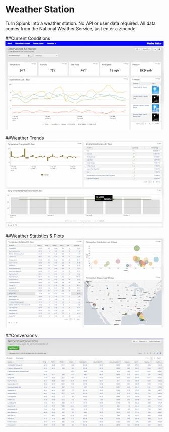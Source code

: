 # Weather Station

Turn Splunk into a weather station.  No API or user data required.  All data comes from the National Weather Service, just enter a zipcode.


##Current Conditions
![Conditions](https://raw.githubusercontent.com/thomrs7/weather_station/master/appserver/static/screenshot.png)

##Weather Trends
![Weather Trends](https://raw.githubusercontent.com/thomrs7/weather_station/master/appserver/static/screenshot_2.png)

##Weather Statistics & Plots
![Weather Stats](https://raw.githubusercontent.com/thomrs7/weather_station/master/appserver/static/screenshot_3.png)

##Conversions 
![Weather Conversions](https://raw.githubusercontent.com/thomrs7/weather_station/master/appserver/static/screenshot_4.png)



